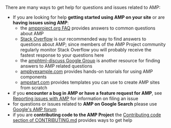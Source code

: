 There are many ways to get help for questions and issues related to AMP:

- If you are looking for help **getting started using AMP on your site** or are **having issues using AMP**:
  - the [ampproject.org FAQ](https://www.ampproject.org/support/faqs/) provides answers to common questions about AMP
  - [Stack Overflow](http://stackoverflow.com/questions/tagged/amp-html) is our recommended way to find answers to questions about AMP; since members of the AMP Project community regularly monitor Stack Overflow you will probably receive the fastest response to your questions here
  - the [amphtml-discuss Google Group](https://groups.google.com/forum/#!forum/amphtml-discuss) is another resource for finding answers to AMP related questions
  - [ampbyexample.com](https://ampbyexample.com) provides hands-on tutorials for using AMP components
  - [ampstart.com](https://ampstart.com) provides templates you can use to create AMP sites from scratch
- if you **encounter a bug in AMP or have a feature request for AMP**, see [Reporting issues with AMP](CONTRIBUTING.md#reporting-issues-with-amp) for information on filing an issue
- for questions or issues related to **AMP on Google Search** please use [Google's AMP forum](https://goo.gl/utQ1KZ)
- if you are **contributing code to the AMP Project** the [Contributing code section of CONTRIBUTING.md](CONTRIBUTING.md#contributing-code) provides ways to get help
